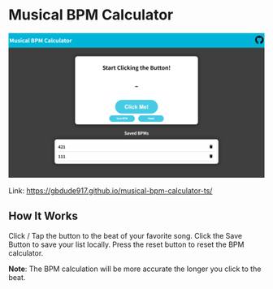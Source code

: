 # Musical BPM Calculator

![Screenshot of Website](./images/musical-bpm-screenshot.png)

Link: https://gbdude917.github.io/musical-bpm-calculator-ts/

## How It Works

Click / Tap the button to the beat of your favorite song.
Click the Save Button to save your list locally.
Press the reset button to reset the BPM calculator.

**Note**: The BPM calculation will be more accurate the longer you click to the beat.
